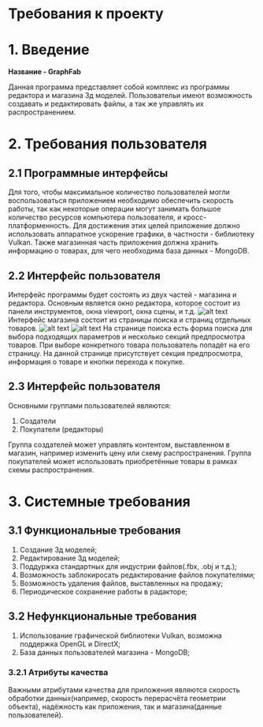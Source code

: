 # Требования к проекту

# 1. Введение
**Название - GraphFab**

Данная программа представляет собой комплекс из программы редактора и магазина 3д моделей. Пользовательи имеют возможность создавать и редактировать файлы, а так же управлять их распространением.

# 2. Требования пользователя
## 2.1 Программные интерфейсы

Для того, чтобы максимальное количество пользователей могли воспользоваться приложением необходимо обеспечить скорость работы, так как некоторые операции могут занимать большое количество ресурсов компьютера пользователя, и кросс-платформенность. Для достижения этих целей приложение должно использовать аппаратное ускорение графики, в частности - библиотеку Vulkan. Также магазинная часть приложения должна хранить информацию о товарах, для чего необходима база данных - MongoDB.

## 2.2 Интерфейс пользователя

Интерфейс программы будет состоять из двух частей - магазина и редактора. Основным является окно редактора, которое состоит из панели инструментов, окна viewport, окна сцены, и т.д.
![alt text](https://github.com/Podik-err/TRiTPO/blob/main/Mockups/Editor%20window.png "Editor window")
Интерфейс магазина состоит из страницы поиска и страниц отдельных товаров.
![alt text](https://github.com/Podik-err/TRiTPO/blob/main/Mockups/Asset%20store.png "Asset store")
![alt text](https://github.com/Podik-err/TRiTPO/blob/main/Mockups/Asset%20page.png "Asset page")
На странице поиска есть форма поиска для выбора подходящих параметров и несколько секций предпросмотра товаров. При выборе конкретного товара пользователь попадёт на его страницу. На данной странице присутствует секция предпросмотра, информация о товаре и кнопки перехода к покупке.

## 2.3 Интерфейс пользователя

Основными группами пользователей являются:

1. Создатели
2. Покупатели (редакторы)

Группа создателей может управлять контентом, выставленном в магазин, например изменить цену или схему распространения. Группа покупателей может использовать приобретённые товары в рамках схемы распространения.

# 3. Системные требования

## 3.1 Функциональные требования

1. Создание 3д моделей;
2. Редактирование 3д моделей;
3. Поддуржка стандартных для индустрии файлов(.fbx, .obj и т.д.);
4. Возможность заблокиросать редактирование файлов покупателями;
5. Возможность удаления файлов, выставленных на продажу;
6. Периодическое сохранение работы в радакторе;

## 3.2 Нефункциональные требования

1. Использование графической библиотеки Vulkan, возможна поддержка OpenGL и DirectX;
2. База данных пользователей магазина - MongoDB;

### 3.2.1 Атрибуты качества
Важными атрибутами качества для приложения являются скорость обработки данных(например, скорость перерасчёта геометрии объекта), надёжность как приложения, так и магазина(данные пользователей).

